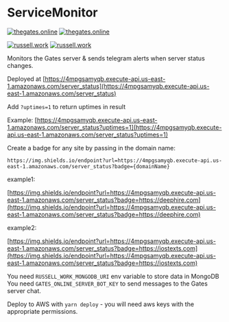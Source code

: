 # ServiceMonitor
[![thegates.online](https://img.shields.io/endpoint?url=https%3A%2F%2F4mpgsamyqb.execute-api.us-east-1.amazonaws.com%2Fserver_status%3Fbadge%3Dhttps%3A%2F%2Fthegates.online)](https://thegates.online)
[![thegates.online](https://img.shields.io/endpoint?url=https%3A%2F%2F4mpgsamyqb.execute-api.us-east-1.amazonaws.com%2Fserver_status%3Fuptimes%3D1%26badge%3Dhttps%3A%2F%2Fthegates.online)](https://thegates.online)

[![russell.work](https://img.shields.io/endpoint?url=https%3A%2F%2F4mpgsamyqb.execute-api.us-east-1.amazonaws.com%2Fserver_status%3Fbadge%3Dhttps%3A%2F%2Frussell.work)](https://russell.work)
[![russell.work](https://img.shields.io/endpoint?url=https%3A%2F%2F4mpgsamyqb.execute-api.us-east-1.amazonaws.com%2Fserver_status%3Fuptimes%3D1%26badge%3Dhttps%3A%2F%2Frussell.work)](https://russell.work)


Monitors the Gates server &amp; sends telegram alerts when server status changes.

Deployed at [https://4mpgsamyqb.execute-api.us-east-1.amazonaws.com/server_status](https://4mpgsamyqb.execute-api.us-east-1.amazonaws.com/server_status)

Add `?uptimes=1` to return uptimes in result

Example: [https://4mpgsamyqb.execute-api.us-east-1.amazonaws.com/server_status?uptimes=1](https://4mpgsamyqb.execute-api.us-east-1.amazonaws.com/server_status?uptimes=1)

Create a badge for any site by passing in the domain name:

```https://img.shields.io/endpoint?url=https://4mpgsamyqb.execute-api.us-east-1.amazonaws.com/server_status?badge={domainName}```

example1: 

[https://img.shields.io/endpoint?url=https://4mpgsamyqb.execute-api.us-east-1.amazonaws.com/server_status?badge=https://deephire.com](https://img.shields.io/endpoint?url=https://4mpgsamyqb.execute-api.us-east-1.amazonaws.com/server_status?badge=https://deephire.com)

example2: 

[https://img.shields.io/endpoint?url=https://4mpgsamyqb.execute-api.us-east-1.amazonaws.com/server_status?badge=https://iostexts.com](https://img.shields.io/endpoint?url=https://4mpgsamyqb.execute-api.us-east-1.amazonaws.com/server_status?badge=https://iostexts.com)


You need `RUSSELL_WORK_MONGODB_URI` env variable to store data in MongoDB
You need `GATES_ONLINE_SERVER_BOT_KEY` to send messages to the Gates server chat.

Deploy to AWS with `yarn deploy` - you will need aws keys with the appropriate permissions. 

